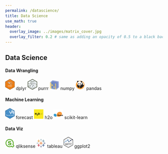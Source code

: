```yaml
---
permalink: /datascience/
title: Data Science
use_math: true
header:
  overlay_image: ../images/matrix_cover.jpg
  overlay_filter: 0.2 # same as adding an opacity of 0.5 to a black background
---
```


## Data Science

#### Data Wrangling
<div>
    <img src="../images/logo/dplyr.jpg" width="30" alt="dplyr icon" title="dplyr">
    dplyr
    <img src="../images/logo/purrr.jpg" width="30" alt="purrr icon" title="purrr">
    purrr
    <img src="../images/logo/np.png" width="30" alt="numpy icon" title="numpy">
    numpy
    <img src="../images/logo/pandas.png" width="30" alt="pandas icon" title="pandas">
    pandas
</div>

#### Machine Learning
<div>
  <img src="../images/logo/forecast.png" width="30" alt="forecast icon" title="forecast">
  forecast
  <img src="../images/logo/h2o.png" width="30" alt="h2o icon" title="h2o">
  h2o
  <img src="../images/logo/sklearn.png" width="30" alt="sklearn icon" title="scikit-learn">
  scikit-learn
</div>

#### Data Viz
<div>
<img src="../images/logo/qliksense.PNG" width="30" alt="qliksense icon" title="qliksense">
qliksense
<img src="../images/logo/tableau.PNG" width="30" alt="tableau icon" title="tableau">
tableau
<img src="../images/logo/ggplot2.png" width="30" alt="ggplot2 icon" title="ggplot2">
ggplot2

</div>
